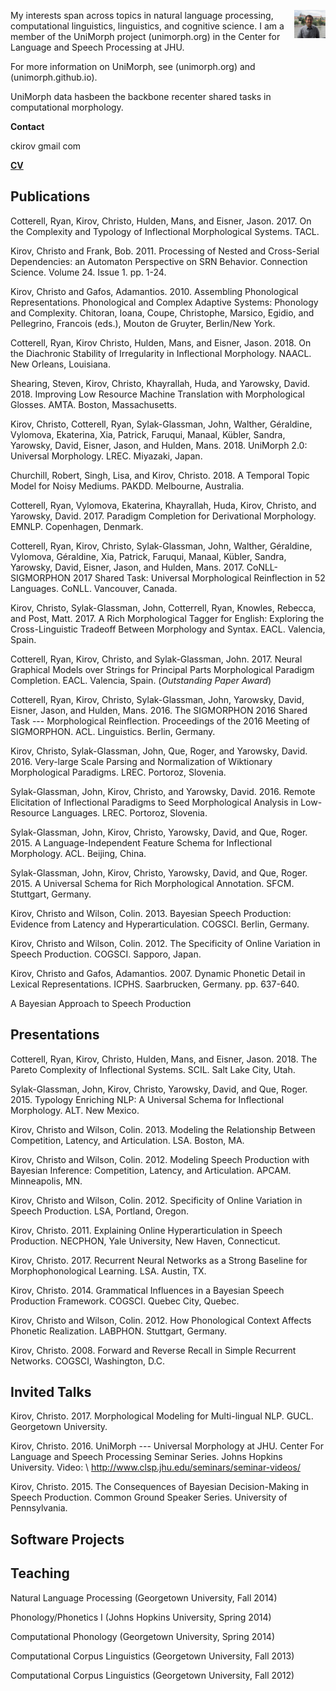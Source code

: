 <img width="50" align="right" src="photo1.jpg"> My interests span across topics in natural language processing, computational linguistics, linguistics, and cognitive science. I am a member of the UniMorph project (unimorph.org) in the Center for Language and Speech Processing at JHU.

For more information on UniMorph, see (unimorph.org) and (unimorph.github.io). 

UniMorph data hasbeen the backbone recenter shared tasks in computational morphology.

**Contact**

ckirov gmail com

[**CV**](cv/latest.pdf)

## Publications

Cotterell, Ryan, Kirov, Christo, Hulden, Mans, and Eisner, Jason. 2017. On the Complexity and Typology of Inflectional Morphological Systems. TACL.

Kirov, Christo and Frank, Bob. 2011. Processing of Nested and Cross-Serial Dependencies: an Automaton Perspective on SRN Behavior.
Connection Science. Volume 24. Issue 1. pp. 1-24. 

Kirov, Christo and Gafos, Adamantios. 2010. Assembling Phonological Representations. Phonological and Complex Adaptive Systems: Phonology and Complexity. Chitoran, Ioana, Coupe, Christophe, Marsico, Egidio, and Pellegrino, Francois (eds.), Mouton de Gruyter, Berlin/New York. 

Cotterell, Ryan,  Kirov Christo, Hulden, Mans, and Eisner, Jason. 2018. On the Diachronic Stability of Irregularity in Inflectional Morphology. NAACL. New Orleans, Louisiana.

Shearing, Steven, Kirov, Christo,  Khayrallah, Huda, and Yarowsky, David. 2018. Improving Low Resource Machine Translation with Morphological Glosses. AMTA. Boston, Massachusetts.

Kirov, Christo, Cotterell, Ryan, Sylak-Glassman, John,  Walther, Géraldine,  Vylomova, Ekaterina, Xia, Patrick,  Faruqui,  Manaal,  Kübler, Sandra, Yarowsky, David,  Eisner, Jason, and Hulden, Mans. 2018. UniMorph 2.0: Universal Morphology.  LREC. Miyazaki, Japan.

Churchill, Robert, Singh, Lisa, and Kirov, Christo. 2018. A Temporal Topic Model for Noisy Mediums. PAKDD. Melbourne, Australia.

Cotterell, Ryan, Vylomova, Ekaterina, Khayrallah, Huda,  Kirov, Christo,  and Yarowsky, David. 2017. Paradigm Completion for Derivational Morphology. EMNLP. Copenhagen, Denmark.

Cotterell, Ryan,  Kirov, Christo, Sylak-Glassman, John,  Walther, Géraldine,  Vylomova, Géraldine, Xia, Patrick,  Faruqui,  Manaal,  Kübler, Sandra, Yarowsky, David,  Eisner, Jason, and Hulden, Mans. 2017. CoNLL-SIGMORPHON 2017 Shared Task: Universal Morphological Reinflection in 52 Languages. CoNLL. Vancouver, Canada.

Kirov, Christo, Sylak-Glassman, John, Cotterrell, Ryan, Knowles, Rebecca, and Post, Matt. 2017. A Rich Morphological Tagger for English: Exploring the Cross-Linguistic Tradeoff Between Morphology and Syntax. EACL. Valencia, Spain.

Cotterell, Ryan, Kirov, Christo, and Sylak-Glassman, John. 2017. Neural Graphical Models over Strings for Principal Parts Morphological Paradigm Completion. EACL. Valencia, Spain. (*Outstanding Paper Award*)

Cotterell, Ryan, Kirov, Christo, Sylak-Glassman, John, Yarowsky, David, Eisner, Jason, and Hulden, Mans. 2016. The SIGMORPHON 2016 Shared Task --- Morphological Reinflection. Proceedings of the 2016 Meeting of SIGMORPHON. ACL. Linguistics. Berlin, Germany.

Kirov, Christo, Sylak-Glassman, John, Que, Roger, and Yarowsky, David. 2016. Very-large Scale Parsing and Normalization of Wiktionary Morphological Paradigms.  LREC. Portoroz, Slovenia.

Sylak-Glassman, John, Kirov, Christo, and Yarowsky, David. 2016. Remote Elicitation of Inflectional Paradigms to Seed Morphological Analysis in Low-Resource Languages. LREC. Portoroz, Slovenia.

Sylak-Glassman, John, Kirov, Christo, Yarowsky, David, and Que, Roger. 2015. A Language-Independent Feature Schema for Inflectional Morphology. ACL. Beijing, China.

Sylak-Glassman, John, Kirov, Christo, Yarowsky, David, and Que, Roger. 2015. A Universal Schema for Rich Morphological Annotation.  SFCM. Stuttgart, Germany.

Kirov, Christo and Wilson, Colin. 2013. Bayesian Speech Production: Evidence from Latency and Hyperarticulation. COGSCI. Berlin, Germany.

Kirov, Christo and Wilson, Colin. 2012. The Specificity of Online Variation in Speech Production. COGSCI. Sapporo, Japan.

Kirov, Christo and Gafos, Adamantios. 2007. Dynamic Phonetic Detail in Lexical Representations. ICPHS. Saarbrucken, Germany. pp. 637-640.

A Bayesian Approach to Speech Production

## Presentations

Cotterell, Ryan, Kirov, Christo, Hulden, Mans, and Eisner, Jason. 2018. The Pareto Complexity of Inflectional Systems. SCIL. Salt Lake City, Utah.

Sylak-Glassman, John, Kirov, Christo, Yarowsky, David, and Que, Roger. 2015. Typology Enriching NLP: A Universal Schema for Inflectional Morphology. ALT. New Mexico.

Kirov, Christo and Wilson, Colin. 2013. Modeling the Relationship Between Competition, Latency, and Articulation. LSA. Boston, MA.

Kirov, Christo and Wilson, Colin. 2012. Modeling Speech Production with Bayesian Inference:  Competition, Latency, and Articulation. APCAM. Minneapolis, MN.

Kirov, Christo and Wilson, Colin. 2012.  Specificity of Online Variation in Speech Production.  LSA, Portland, Oregon.

Kirov, Christo. 2011. Explaining Online Hyperarticulation in Speech Production. NECPHON, Yale University, New Haven, Connecticut.

Kirov, Christo. 2017. Recurrent Neural Networks as a Strong Baseline for Morphophonological Learning. LSA. Austin, TX. 

Kirov, Christo. 2014. Grammatical Influences in a Bayesian Speech Production Framework. COGSCI. Quebec City, Quebec.

Kirov, Christo and Wilson, Colin. 2012. How Phonological Context Affects Phonetic Realization.  LABPHON. Stuttgart, Germany.

Kirov, Christo. 2008. Forward and Reverse Recall in Simple Recurrent Networks. COGSCI, Washington, D.C.

## Invited Talks

Kirov, Christo. 2017. Morphological Modeling for Multi-lingual NLP. GUCL. Georgetown University.

Kirov, Christo. 2016. UniMorph --- Universal Morphology at JHU. Center For Language and Speech Processing Seminar Series. Johns Hopkins University. Video: \\
http://www.clsp.jhu.edu/seminars/seminar-videos/

Kirov, Christo. 2015. The Consequences of Bayesian Decision-Making in Speech Production. Common Ground Speaker Series. University of Pennsylvania.


## Software Projects

## Teaching

Natural Language Processing (Georgetown University, Fall 2014)

Phonology/Phonetics I (Johns Hopkins University, Spring 2014)

Computational Phonology (Georgetown University, Spring 2014)

Computational Corpus Linguistics (Georgetown University, Fall 2013)

Computational Corpus Linguistics (Georgetown University, Fall 2012)
